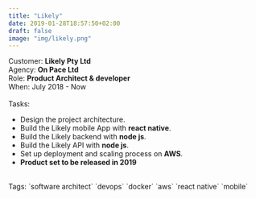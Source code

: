 ```yaml
---
title: "Likely"
date: 2019-01-28T18:57:50+02:00
draft: false
image: "img/likely.png"
---
```


Customer: **Likely Pty Ltd**<br>
Agency: **On Pace Ltd**<br>
Role: **Product Architect & developer**<br>
When: July 2018 - Now<br>
<br>Tasks:<br>
- Design the project architecture.<br>
- Build the Likely mobile App with **react native**.<br>
- Build the Likely backend with **node js**.<br>
- Build the Likely API with **node js**.<br>
- Set up deployment and scaling process on **AWS**.<br>
- **Product set to be released in 2019**<br>
<br>
Tags: `software architect` `devops` `docker` `aws` `react native` `mobile`